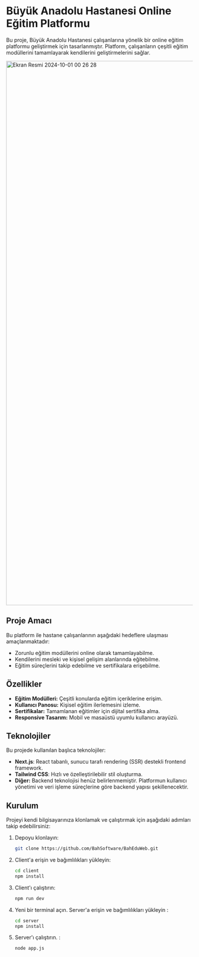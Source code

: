 # Büyük Anadolu Hastanesi Online Eğitim Platformu

Bu proje, Büyük Anadolu Hastanesi çalışanlarına yönelik bir online eğitim platformu geliştirmek için tasarlanmıştır. Platform, çalışanların çeşitli eğitim modüllerini tamamlayarak kendilerini geliştirmelerini sağlar.

<img width="1468" alt="Ekran Resmi 2024-10-01 00 26 28" src="https://github.com/user-attachments/assets/7351cf70-0b84-4ff2-8606-4a51e3c6c29a">

## Proje Amacı

Bu platform ile hastane çalışanlarının aşağıdaki hedeflere ulaşması amaçlanmaktadır:
- Zorunlu eğitim modüllerini online olarak tamamlayabilme.
- Kendilerini mesleki ve kişisel gelişim alanlarında eğitebilme.
- Eğitim süreçlerini takip edebilme ve sertifikalara erişebilme.

## Özellikler

- **Eğitim Modülleri:** Çeşitli konularda eğitim içeriklerine erişim.
- **Kullanıcı Panosu:** Kişisel eğitim ilerlemesini izleme.
- **Sertifikalar:** Tamamlanan eğitimler için dijital sertifika alma.
- **Responsive Tasarım:** Mobil ve masaüstü uyumlu kullanıcı arayüzü.

## Teknolojiler

Bu projede kullanılan başlıca teknolojiler:

- **Next.js**: React tabanlı, sunucu tarafı rendering (SSR) destekli frontend framework.
- **Tailwind CSS**: Hızlı ve özelleştirilebilir stil oluşturma.
- **Diğer:** Backend teknolojisi henüz belirlenmemiştir. Platformun kullanıcı yönetimi ve veri işleme süreçlerine göre backend yapısı şekillenecektir.

## Kurulum

Projeyi kendi bilgisayarınıza klonlamak ve çalıştırmak için aşağıdaki adımları takip edebilirsiniz:

1. Depoyu klonlayın:

   ```bash
   git clone https://github.com/BahSoftware/BahEduWeb.git

2. Client'a erişin ve bağımlılıkları yükleyin:

   ```bash
   cd client
   npm install

3. Client'ı çalıştırın:

   ```bash
   npm run dev

4. Yeni bir terminal açın. Server'a erişin ve bağımlılıkları yükleyin :

   ```bash
   cd server
   npm install

5. Server'ı çalıştırın. :

   ```bash
   node app.js


